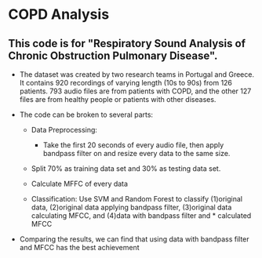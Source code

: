 # COPD Analysis
## This code is for "Respiratory Sound Analysis of Chronic Obstruction Pulmonary Disease".

* The dataset was created by two research teams in Portugal and Greece. It contains 920 recordings of varying length (10s to 90s) from 126 patients.
793 audio files are from patients with COPD, and the other 127 files are from healthy people or patients with other diseases.

* The code can be broken to several parts:
  * Data Preprocessing:
    * Take the first 20 seconds of every audio file, then apply bandpass filter on and resize every data to the same size.

  * Split 70% as training data set and 30% as testing data set.

  * Calculate MFFC of every data

  * Classification: 
	Use SVM and Random Forest to classify (1)original data, (2)original data applying bandpass filter, (3)original data calculating MFCC, and (4)data with bandpass filter and * calculated MFCC
	
* Comparing the results, we can find that using data with bandpass filter and MFCC has the best achievement
